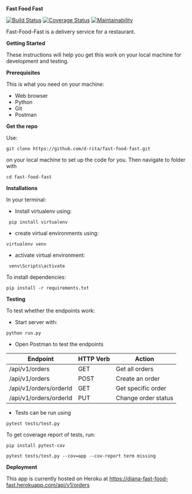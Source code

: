 **Fast Food Fast**

[![Build Status](https://travis-ci.com/d-rita/fast-food-fast.svg?branch=test-apis)](https://travis-ci.com/d-rita/fast-food-fast)
[![Coverage Status](https://coveralls.io/repos/github/d-rita/fast-food-fast/badge.svg?branch=challenge2)](https://coveralls.io/github/d-rita/fast-food-fast?branch=challenge2)
[![Maintainability](https://api.codeclimate.com/v1/badges/ac9de1de92af85530407/maintainability)](https://codeclimate.com/github/d-rita/fast-food-fast/maintainability)


Fast-Food-Fast is a delivery service for a restaurant. 

**Getting Started**

These instructions will help you get this work on your local machine for development and testing.

**Prerequisites**

This is what you need on your machine:
- Web browser
- Python 
- Git
- Postman

**Get the repo**

Use: 
```
git clone https://github.com/d-rita/fast-food-fast.git 
```
on your local machine to set up the code for you. Then navigate to folder with
 ```
 cd fast-food-fast
 ```

**Installations**

In your terminal:
- Install virtualenv using:
```
 pip install virtualenv
```
- create virtual environments using: 
```
virtualenv venv
```
- activate virtual environment:
```
 venv\Scripts\activate
 ```
To install dependencies:
```
pip install -r requirements.txt
```

**Testing**

To test whether the endpoints work:
- Start server with: 
```
python run.py 
```

- Open Postman to test the endpoints

|Endpoint               | HTTP Verb | Action            | 
|-----------------------|-----------| ------------------|
|/api/v1/orders         |GET        |Get all orders     |
|/api/v1/orders         |POST       |Create an order    |
|/api/v1/orders/orderId |GET        |Get specific order |
|/api/v1/orders/orderId |PUT        |Change order status|

- Tests can be run using 
```
pytest tests/test.py
```
To get coverage report of tests, run:
```
pip install pytest-cov
```
```
pytest tests/test.py --cov=app --cov-report term missing
```

**Deployment**

This app is currently hosted on Heroku at https://diana-fast-food-fast.herokuapp.com/api/v1/orders
